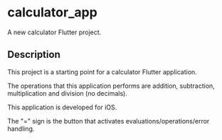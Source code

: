# calculator_app

A new calculator Flutter project.

## Description

This project is a starting point for a calculator Flutter application.

The operations that this application performs are addition, subtraction, multiplication and division (no decimals).

This application is developed for iOS.

The "=" sign is the button that activates evaluations/operations/error handling.


